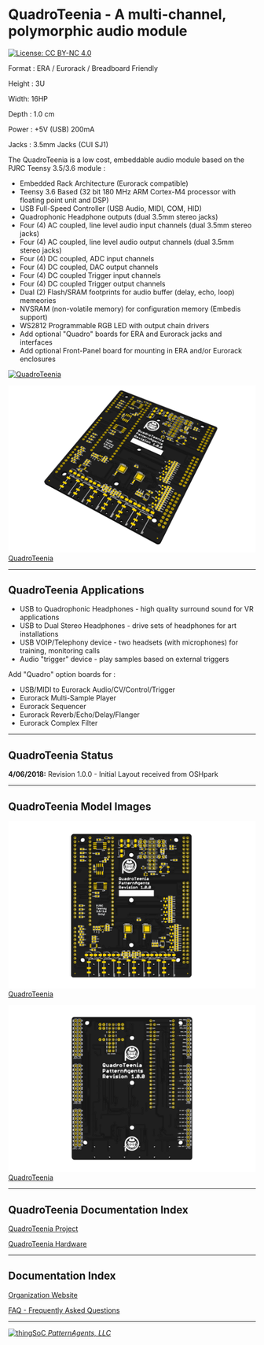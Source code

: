 # QuadroTeenia - A multi-channel, polymorphic audio module

[![License: CC BY-NC 4.0](https://img.shields.io/badge/License-CC%20BY--NC%204.0-lightgrey.svg)](https://creativecommons.org/licenses/by-nc/4.0/)

Format : ERA / Eurorack / Breadboard Friendly

Height : 3U 

Width: 16HP

Depth : 1.0 cm

Power : +5V (USB) 200mA

Jacks : 3.5mm Jacks (CUI SJ1)

The QuadroTeenia is a low cost, embeddable audio module based on the PJRC Teensy 3.5/3.6 module :

* Embedded Rack Architecture (Eurorack compatible)
* Teensy 3.6 Based (32 bit 180 MHz ARM Cortex-M4 processor with floating point unit and DSP)
* USB Full-Speed Controller (USB Audio, MIDI, COM, HID)
* Quadrophonic Headphone outputs (dual 3.5mm stereo jacks)
* Four (4) AC coupled, line level audio input channels (dual 3.5mm stereo jacks)
* Four (4) AC coupled, line level audio output channels (dual 3.5mm stereo jacks)
* Four (4) DC coupled, ADC input channels
* Four (4) DC coupled, DAC output channels
* Four (4) DC coupled  Trigger input channels
* Four (4) DC coupled  Trigger output channels
* Dual (2) Flash/SRAM footprints for audio buffer (delay, echo, loop) memeories
* NVSRAM (non-volatile memory) for configuration memory (Embedis support)
* WS2812 Programmable RGB LED with output chain drivers
* Add optional "Quadro" boards for ERA and Eurorack jacks and interfaces
* Add optional Front-Panel board for mounting in ERA and/or Eurorack enclosures

[![QuadroTeenia](https://img.youtube.com/vi/xMB5RRlq_T8/0.jpg)](https://www.youtube.com/watch?v=xMB5RRlq_T8)

[![patternagents QuadroTeenia](https://raw.githubusercontent.com/patternagents/QuadroTeenia/master/QuadroTeenia/images/QuadroTeenia_iso.png?raw=true)QuadroTeenia](https://github.com/patternagents/QuadroTeenia)

---------------------------------------
## QuadroTeenia Applications <a name="QuadroTeenia_Applications"/>

* USB to Quadrophonic Headphones - high quality surround sound for VR applications
* USB to Dual Stereo Headphones - drive sets of headphones for art installations
* USB VOIP/Telephony device - two headsets (with microphones) for training, monitoring calls
* Audio "trigger" device - play samples based on external triggers

Add "Quadro" option boards for :
* USB/MIDI to Eurorack Audio/CV/Control/Trigger
* Eurorack Multi-Sample Player
* Eurorack Sequencer
* Eurorack Reverb/Echo/Delay/Flanger
* Eurorack Complex Filter 

---------------------------------------
## QuadroTeenia Status <a name="QuadroTeenia_Status"/>

**4/06/2018:** 
Revision 1.0.0 - Initial Layout received from OSHpark

---------------------------------------
## QuadroTeenia Model Images


[![patternagents QuadroTeenia](https://raw.githubusercontent.com/patternagents/QuadroTeenia/master/QuadroTeenia/images/QuadroTeenia_top.png?raw=true)QuadroTeenia](https://github.com/patternagents/QuadroTeenia)


[![patternagents QuadroTeenia](https://raw.githubusercontent.com/patternagents/QuadroTeenia/master/QuadroTeenia/images/QuadroTeenia_bot.png?raw=true)QuadroTeenia](https://github.com/patternagents/QuadroTeenia)


---------------------------------------

## QuadroTeenia Documentation Index <a name="QuadroTeenia_documentation_index"/>

[QuadroTeenia Project](http://thingsoc.github.io/projects/QuadroTeenia.html)

[QuadroTeenia Hardware](https://github.com/patternagents/QuadroTeenia/tree/master/QuadroTeenia/revisions/R1_0_0)


---------------------------------------

## Documentation Index <a name="documentation_index"/>

[Organization Website](http://patternagents.github.io)

[FAQ - Frequently Asked Questions](http://thingsoc.github.io/support/faq.html)

---------------------------------------

[![thingSoC](http://thingsoc.github.io/img/projects/thingSoC/thingSoC_thumb.png?raw=true) 
*PatternAgents, LLC*](http://thingsoc.github.io)
